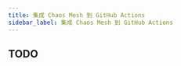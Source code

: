 ```yaml
---
title: 集成 Chaos Mesh 到 GitHub Actions
sidebar_label: 集成 Chaos Mesh 到 GitHub Actions
---
```


## TODO
